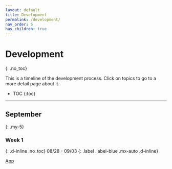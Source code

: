 ```yaml
---
layout: default
title: Development
permalink: /development/
nav_order: 5
has_children: true
---
```


# Development
{: .no_toc}

This is a timeline of the development process. Click on topics to go to a more detail page about it.

- TOC
{:toc}

---
## September
{: .my-5}

### Week 1
{: .d-inline .no_toc}
08/28 - 09/03
{: .label .label-blue .mx-auto .d-inline}

[App](app)
